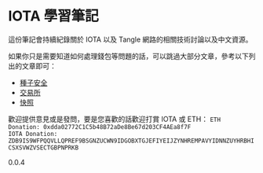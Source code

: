 # IOTA 學習筆記

這份筆記會持續紀錄關於 IOTA 以及 Tangle 網路的相關技術討論以及中文資源。

如果你只是需要知道如何處理錢包等問題的話，可以跳過大部分文章，參考以下列出的文章即可：
* [種子安全](seed.md)
* [交易所](exchange.md)
* [快照](snapshot.md)

歡迎提供意見或是發問，要是您喜歡的話歡迎打賞 IOTA 或 ETH：
`ETH Donation: 0xdda02772C1C5b48B72aDe8Be67d203CF4AEa8f7F`  
`IOTA Donation: ZDB9IS9WFPQQVLLQPREF9BSGNZUCWN9IDGOBXTGJEFIYEIJZYNHREMPAVYIDNNZUYHRBHICSXSVWZVSECTGBPNPRKB`

0.0.4
